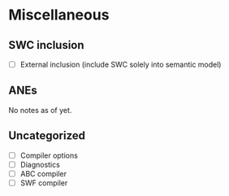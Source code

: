 # Miscellaneous

## SWC inclusion

* [ ] External inclusion (include SWC solely into semantic model)

## ANEs

No notes as of yet.

## Uncategorized

* [ ] Compiler options
* [ ] Diagnostics
* [ ] ABC compiler
* [ ] SWF compiler